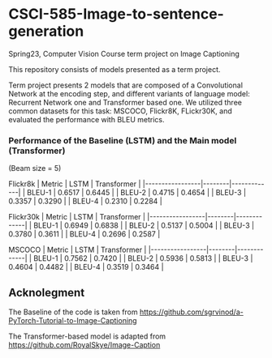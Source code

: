 # CSCI-585-Image-to-sentence-generation
Spring23, Computer Vision Course term project on Image Captioning

This repository consists of models presented as a term project.

Term project presents 2 models that are composed of a Convolutional Network at the encoding step, and different variants of language model: Recurrent Network one and Transformer based one. We utilized three common datasets for this task: MSCOCO, Flickr8K, FLickr30K, and evaluated the performance with BLEU metrics.

### Performance of the Baseline (LSTM) and the Main model (Transformer)
(Beam size = 5)

Flickr8k
| Metric          | LSTM   | Transformer |
|-----------------|--------|-------------|
| BLEU-1          | 0.6517 | 0.6445      |
| BLEU-2          | 0.4715 | 0.4654      |
| BLEU-3          | 0.3357 | 0.3290      |
| BLEU-4          | 0.2310 | 0.2284      |

Flickr30k
| Metric          | LSTM   | Transformer |
|-----------------|--------|-------------|
| BLEU-1          | 0.6949 | 0.6838      |
| BLEU-2          | 0.5137 | 0.5004      |
| BLEU-3          | 0.3780 | 0.3611      |
| BLEU-4          | 0.2696 | 0.2587      |

MSCOCO
| Metric          | LSTM   | Transformer |
|-----------------|--------|-------------|
| BLEU-1          | 0.7562 | 0.7420      |
| BLEU-2          | 0.5936 | 0.5813      |
| BLEU-3          | 0.4604 | 0.4482      |
| BLEU-4          | 0.3519 | 0.3464      |


## Acknolegment
The Baseline of the code is taken from https://github.com/sgrvinod/a-PyTorch-Tutorial-to-Image-Captioning

The Transformer-based model is adapted from https://github.com/RoyalSkye/Image-Caption
